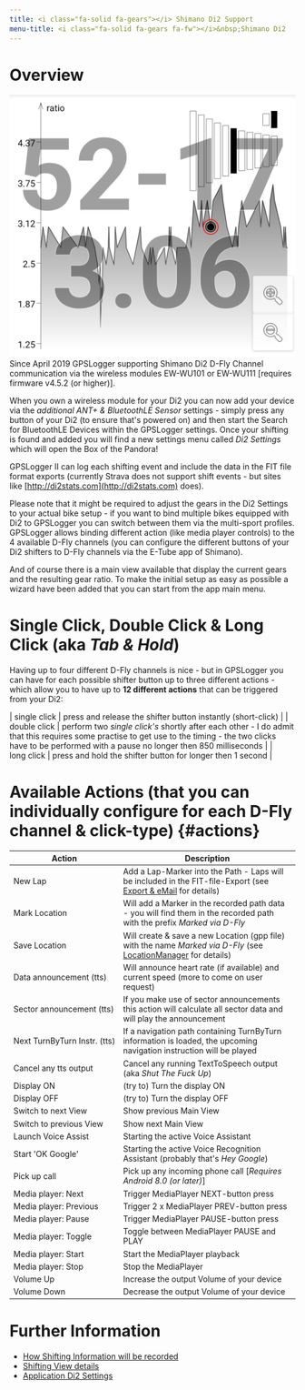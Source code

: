 ```yaml
---
title: <i class="fa-solid fa-gears"></i> Shimano Di2 Support
menu-title: <i class="fa-solid fa-gears fa-fw"></i>&nbsp;Shimano Di2
---
```


# Overview

<span class="shot">![view-shifting](/assets/img/gpsl/view-shifting-di2.png)</span>
Since April 2019 GPSLogger supporting Shimano Di2 D-Fly Channel communication via the wireless modules EW-WU101 or
EW-WU111 \[requires firmware v4.5.2 (or higher)\].

When you own a wireless module for your Di2 you can now add your device via the _additional ANT+ & BluetoothLE Sensor_
settings - simply press any button of your Di2 (to ensure that's powered on) and then start the Search for BluetoothLE
Devices within the GPSLogger settings. Once your shifting is found and added you will find a new settings menu called 
_Di2 Settings_ which will open the Box of the Pandora!

GPSLogger II can log each shifting event and include the data in the FIT file format exports (currently Strava does
not support shift events - but sites like [http://di2stats.com](http://di2stats.com) does).

Please note that it might be required to adjust the gears in the Di2 Settings to your actual bike setup - if you want to
bind multiple bikes equipped with Di2 to GPSLogger you can switch between them via the multi-sport profiles. GPSLogger
allows binding different action (like media player controls) to the 4 available D-Fly channels (you can configure the
different buttons of your Di2 shifters to D-Fly channels via the E-Tube app of Shimano).

And of course there is a main view available that display the current gears and the resulting gear ratio. To make the
initial setup as easy as possible a wizard have been added that you can start from the app main menu.

# Single Click, Double Click & Long Click (aka _Tab & Hold_)

Having up to four different D-Fly channels is nice - but in GPSLogger you can have for each possible shifter button up
to three different actions - which allow you to have up to **12 different actions** that can be triggered from your Di2:

| single click | press and release the shifter button instantly (short-click) |
| double click | perform two _single click's_ shortly after each other - I do admit that this requires some practise to get use to the timing - the two clicks have to be performed with a pause no longer then 850 milliseconds |
| long click | press and hold the shifter button for longer then 1 second |

# Available Actions (that you can individually configure for each D-Fly channel & click-type) {#actions}  

| Action | Description |
| --- | --- |
| New Lap | Add a Lap-Marker into the Path - Laps will be included in the FIT-file-Export (see [Export & eMail](./5000-export.html#fit) for details) |
| Mark Location | Will add a Marker in the recorded path data - you will find them in the recorded path with the prefix _Marked via D-Fly_ |
| Save Location | Will create & save a new Location (gpp file) with the name _Marked via D-Fly_ (see [LocationManager](./1600-locman.html) for details)|
| Data announcement (tts) | Will announce heart rate (if available) and current speed (more to come on user request) |
| Sector announcement (tts) | If you make use of sector announcements this action will calculate all sector data and will play the announcement |
| Next TurnByTurn Instr. (tts) | If a navigation path containing TurnByTurn information is loaded, the upcoming navigation instruction will be played |
| Cancel any tts output | Cancel any running TextToSpeech output (aka _Shut The Fuck Up_) |
| Display ON | (try to) Turn the display ON |
| Display OFF | (try to) Turn the display OFF |
| Switch to next View | Show previous Main View |
| Switch to previous View | Show next Main View |
| Launch Voice Assist | Starting the active Voice Assistant |
| Start 'OK Google' | Starting the active Voice Recognition Assistant (probably that's _Hey Google_) |
| Pick up call | Pick up any incoming phone call \[_Requires Android 8.0 (or later)_\] |
| Media player: Next | Trigger MediaPlayer NEXT-button press |
| Media player: Previous | Trigger 2 x MediaPlayer PREV-button press |
| Media player: Pause | Trigger MediaPlayer PAUSE-button press |
| Media player: Toggle | Toggle between MediaPlayer PAUSE and PLAY |
| Media player: Start | Start the MediaPlayer playback |
| Media player: Stop | Stop the MediaPlayer |
| Volume Up | Increase the output Volume of your device |
| Volume Down | Decrease the output Volume of your device |

# Further Information

- [How Shifting Information will be recorded](./1100-data.html#shifting)
- [Shifting View details](./1200-views.html#shifting) 
- [Application Di2 Settings](./8510-di2settings.html)